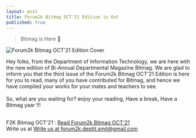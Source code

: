 ```yaml
---
layout: post
title: Forum2k Bitmag OCT'21 Edition is Out
published: true
---
```



> Bitmag is Here 🥳

![Forum2k Bitmag OCT'21 Edition Cover](https://forum2k-smit.github.io/images/bitmag-oct21-cover-new.png)


Hey folks, from the Department of Information Technology, we are here with the new edition of Bi-Annual Departmental Magazine Bitmag.  We are glad to inform you that the third issue of the Forum2k Bitmag OCT'21 Edition is here for you to read, many of you have contributed for Bitmag, and hence we have compiled your works for your mates and teachers to see.<br>
<br>
So, what are you waiting for? enjoy your reading, Have a break, Have a Bitmag yaar !!! <br>
<br>

F2K Bitmag OCT'21 : [Read Forum2k Bitmag OCT'21](https://f2k.rishabh.live/bitmag-oct-21)<br>
Write us at [Write us at forum2k.deptit.smit@gmail.com](mailto:forum2k.deptit.smit@gmail.com)<br>